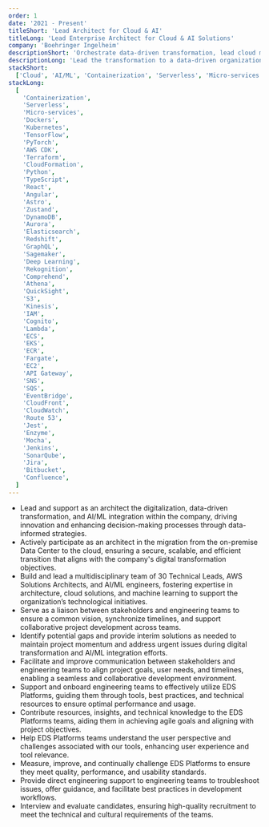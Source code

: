```yaml
---
order: 1
date: '2021 - Present'
titleShort: 'Lead Architect for Cloud & AI'
titleLong: 'Lead Enterprise Architect for Cloud & AI Solutions'
company: 'Boehringer Ingelheim'
descriptionShort: 'Orchestrate data-driven transformation, lead cloud migration, and build and manage a team of experts to enhance collaboration, innovation, and technology alignment across the organization'
descriptionLong: 'Lead the transformation to a data-driven organization, fostering a culture of data-informed decision-making to leverage insights, boost efficiency, and drive innovation. Oversee the migration from on-premise to cloud, ensuring a secure, scalable, and efficient transition that aligns with digital transformation goals. Additionally, build and lead the ELS (Early Life Support) team of technical leads, AWS solution architects, and AI/ML specialists to provide architecture guidance, best practices, and integration support, ensuring seamless collaboration and alignment across technological projects'
stackShort:
  ['Cloud', 'AI/ML', 'Containerization', 'Serverless', 'Micro-services', 'IaC', 'Python', 'Typescript', 'CI/CD']
stackLong:
  [
    'Containerization',
    'Serverless',
    'Micro-services',
    'Dockers',
    'Kubernetes',
    'TensorFlow',
    'PyTorch',
    'AWS CDK',
    'Terraform',
    'CloudFormation',
    'Python',
    'TypeScript',
    'React',
    'Angular',
    'Astro',
    'Zustand',
    'DynamoDB',
    'Aurora',
    'Elasticsearch',
    'Redshift',
    'GraphQL',
    'Sagemaker',
    'Deep Learning',
    'Rekognition',
    'Comprehend',
    'Athena',
    'QuickSight',
    'S3',
    'Kinesis',
    'IAM',
    'Cognito',
    'Lambda',
    'ECS',
    'EKS',
    'ECR',
    'Fargate',
    'EC2',
    'API Gateway',
    'SNS',
    'SQS',
    'EventBridge',
    'CloudFront',
    'CloudWatch',
    'Route 53',
    'Jest',
    'Enzyme',
    'Mocha',
    'Jenkins',
    'SonarQube',
    'Jira',
    'Bitbucket',
    'Confluence',
  ]
---
```


<p>
  <ul class="">
    <li class="pb-2"><span class="text-gray-50">Lead and support as an architect the digitalization, data-driven transformation, and AI/ML integration within the company</span>, driving innovation and enhancing decision-making processes through data-informed strategies.</li>
    <li class="pb-2"><span class="text-gray-50">Actively participate as an architect in the migration from the on-premise Data Center to the cloud</span>, ensuring a secure, scalable, and efficient transition that aligns with the company's digital transformation objectives.</li>
    <li class="pb-2"><span class="text-gray-50">Build and lead a multidisciplinary team of 30 Technical Leads, AWS Solutions Architects, and AI/ML engineers</span>, fostering expertise in architecture, cloud solutions, and machine learning to support the organization’s technological initiatives.</li>
    <li class="pb-2"><span class="text-gray-50">Serve as a liaison between stakeholders and engineering teams</span> to ensure a common vision, synchronize timelines, and support collaborative project development across teams.</li>
    <li class="pb-2"><span class="text-gray-50">Identify potential gaps and provide interim solutions as needed</span> to maintain project momentum and address urgent issues during digital transformation and AI/ML integration efforts.</li>
    <li class="pb-2"><span class="text-gray-50">Facilitate and improve communication between stakeholders and engineering teams</span> to align project goals, user needs, and timelines, enabling a seamless and collaborative development environment.</li>
    <li class="pb-2"><span class="text-gray-50">Support and onboard engineering teams to effectively utilize EDS Platforms</span>, guiding them through tools, best practices, and technical resources to ensure optimal performance and usage.</li>
    <li class="pb-2"><span class="text-gray-50">Contribute resources, insights, and technical knowledge to the EDS Platforms teams</span>, aiding them in achieving agile goals and aligning with project objectives.</li>
    <li class="pb-2"><span class="text-gray-50">Help EDS Platforms teams understand the user perspective and challenges associated with our tools</span>, enhancing user experience and tool relevance.</li>
    <li class="pb-2"><span class="text-gray-50">Measure, improve, and continually challenge EDS Platforms</span> to ensure they meet quality, performance, and usability standards.</li>
    <li class="pb-2"><span class="text-gray-50">Provide direct engineering support to engineering teams</span> to troubleshoot issues, offer guidance, and facilitate best practices in development workflows.</li>
    <li class="pb-2"><span class="text-gray-50">Interview and evaluate candidates</span>, ensuring high-quality recruitment to meet the technical and cultural requirements of the teams.</li>
  </ul>
</p>
